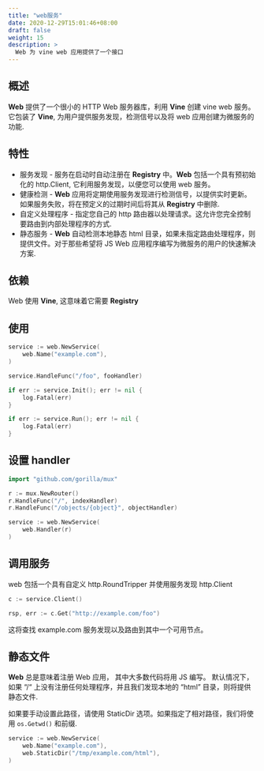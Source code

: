 ```yaml
---
title: "web服务"
date: 2020-12-29T15:01:46+08:00
draft: false
weight: 15
description: >
  Web 为 vine web 应用提供了一个接口
---
```


## 概述
**Web** 提供了一个很小的 HTTP Web 服务器库，利用 **Vine** 创建 vine web 服务。它包装了 **Vine**, 为用户提供服务发现，检测信号以及将 web 应用创建为微服务的功能.

## 特性
- 服务发现 - 服务在启动时自动注册在 **Registry** 中。**Web** 包括一个具有预初始化的 http.Client, 它利用服务发现，以便您可以使用 web 服务。
- 健康检测 - **Web** 应用将定期使用服务发现进行检测信号，以提供实时更新。如果服务失败，将在预定义的过期时间后将其从 **Registry** 中删除.
- 自定义处理程序 - 指定您自己的 http 路由器以处理请求。这允许您完全控制要路由到内部处理程序的方式.
- 静态服务 - **Web** 自动检测本地静态 html 目录，如果未指定路由处理程序，则提供文件。对于那些希望将 JS Web 应用程序编写为微服务的用户的快速解决方案.

## 依赖
 Web 使用 **Vine**, 这意味着它需要 **Registry**

## 使用
```go
service := web.NewService(
    web.Name("example.com"),
)

service.HandleFunc("/foo", fooHandler)

if err := service.Init(); err != nil {
    log.Fatal(err)
}

if err := service.Run(); err != nil {
    log.Fatal(err)
}
```
## 设置 handler
```go
import "github.com/gorilla/mux"

r := mux.NewRouter()
r.HandleFunc("/", indexHandler)
r.HandleFunc("/objects/{object}", objectHandler)

service := web.NewService(
    web.Handler(r)
)
```
## 调用服务
web 包括一个具有自定义 http.RoundTripper 并使用服务发现 http.Client
```go
c := service.Client()

rsp, err := c.Get("http://example.com/foo")
```
这将查找 example.com 服务发现以及路由到其中一个可用节点。

## 静态文件                        
**Web** 总是意味着注册 Web 应用， 其中大多数代码将用 JS 编写。 默认情况下， 如果 “/“ 上没有注册任何处理程序，并且我们发现本地的 “html” 目录，则将提供静态文件.

如果要手动设置此路径，请使用 StaticDir 选项。如果指定了相对路径，我们将使用 `os.Getwd()` 和前缀.
```go
service := web.NewService(
    web.Name("example.com"),
    web.StaticDir("/tmp/example.com/html"),
)
```